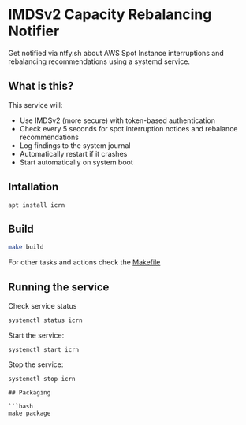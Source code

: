 # IMDSv2 Capacity Rebalancing Notifier

Get notified via ntfy.sh about AWS Spot Instance interruptions and rebalancing recommendations using a systemd service.

## What is this?

This service will:

- Use IMDSv2 (more secure) with token-based authentication
- Check every 5 seconds for spot interruption notices and rebalance recommendations
- Log findings to the system journal
- Automatically restart if it crashes
- Start automatically on system boot

## Intallation

```
apt install icrn
```
## Build

```bash
make build
```

For other tasks and actions check the [Makefile](./Makefile)

## Running the service

Check service status

```bash
systemctl status icrn
```

Start the service:

```
systemctl start icrn
```

Stop the service:

```
systemctl stop icrn
```

```
## Packaging

```bash
make package
```

